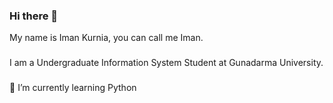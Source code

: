 ### Hi there 👋
My name is Iman Kurnia, you can call me Iman.
###
I am a Undergraduate Information System Student at Gunadarma University.

###
🌱 I’m currently learning Python

<!--
**imankrnia/imankrnia** is a ✨ _special_ ✨ repository because its `README.md` (this file) appears on your GitHub profile.

Here are some ideas to get you started:

- 🔭 I’m currently working on ...
- 🌱 I’m currently learning ...
- 👯 I’m looking to collaborate on ...
- 🤔 I’m looking for help with ...
- 💬 Ask me about ...
- 📫 How to reach me: ...
- 😄 Pronouns: ...
- ⚡ Fun fact: ...
-->
